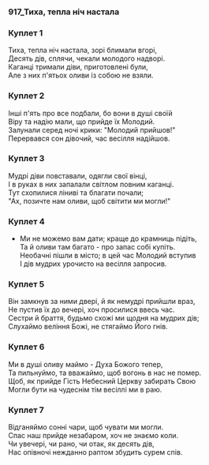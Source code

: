 ### 917_Тиха, тепла ніч настала
### Куплет 1
Тиха, тепла ніч настала, зорі блимали вгорі, <br/>Десять дів, сплячи, чекали молодого надворі.<br/>Каганці тримали діви, приготовлені були, <br/>Але з них п'ятьох оливи із собою не взяли.
### Куплет 2
Інші п'ять про все подбали, бо вони в душі своїй <br/>Віру та надію мали, що прийде їх Молодий.<br/>Залунали серед ночі крики: "Молодий прийшов!" <br/>Перервався сон дівочий, час весілля надійшов.
### Куплет 3
Мудрі діви повставали, одягли свої вінці,<br/>І в руках в них запалали світлом повним каганці.<br/>Тут схопилися ліниві та благати почали;<br/>"Ах, позичте нам оливи, щоб світити ми могли!"
### Куплет 4
- Ми не можемо вам дати; краще до крамниць підіть, <br/>Та й оливи там багато - про запас собі купіть.<br/>Необачні пішли в місто; в цей час Молодий вступив <br/>І дів мудрих урочисто на весілля запросив.
### Куплет 5
Він замкнув за ними двері, й як немудрі прийшли враз, <br/>Не пустив їх до вечері, хоч просилися ввесь час.<br/>Сестри й браття, будьмо схожі ми щодня на мудрих дів; <br/>Слухаймо веління Божі, не стягаймо Його гнів.
### Куплет 6
Ми в душі оливу маймо - Духа Божого тепер,<br/>Та пильнуймо, та вважаймо, щоб вогонь в нас не помер.<br/>Щоб, як прийде Гість Небесний Церкву забирать Свою <br/>Могли бути на чудеснім тім весіллі ми в раю.
### Куплет 7
Відганяймо сонні чари, щоб чувати ми могли. <br/>Спас наш прийде незабаром, хоч не знаємо коли.<br/>Чи увечері, чи рано, чи отак, як десять дів, <br/>Нас опівночі нежданно раптом збудить сурем спів.
